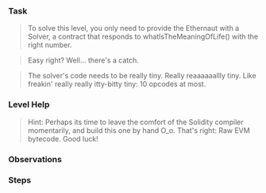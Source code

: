 ### Task
>To solve this level, you only need to provide the Ethernaut with a Solver, a contract that responds to whatIsTheMeaningOfLife() with the right number.

>Easy right? Well... there's a catch.

>The solver's code needs to be really tiny. Really reaaaaaallly tiny. Like freakin' really really itty-bitty tiny: 10 opcodes at most.

### Level Help
>Hint: Perhaps its time to leave the comfort of the Solidity compiler momentarily, and build this one by hand O_o. That's right: Raw EVM bytecode.
Good luck!


### Observations 


### Steps
